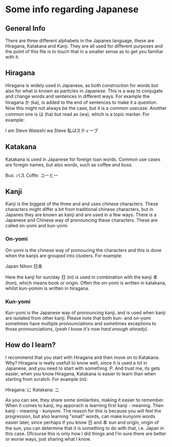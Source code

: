 # Some info regarding Japanese

## General Info
There are three different alphabets in the Japanes language,
these are Hiragana, Katakana and Kanji. They are all used for
different purposes and the point of this file is to touch that
in a smaller sense as to get you familiar with it.

## Hiragana
Hiragana is widely used in Japanese, as both construction for words
but also for what is known as particles in Japanese. This is a way
to conjugate and change words and sentences in different ways. For
example the hiragana か (ka), is added to the end of sentences to
make it a question. Now this might not always be the case, but it is
a common usecase. Another common one is は (ha) but read as (wa),
which is a topic marker. For example:

I am Steve
Watashi wa Steve
私*は*スティーブ

## Katakana
Katakana is used in Japanese for foreign loan words. Common use
cases are foregin names, but also words, such as coffee and buss.

Bus: バス
Coffe: コーヒー

## Kanji
Kanji is the biggest of the three and and uses chinese characters.
These characters might differ a bit from traditional chinese characters,
but in Japanes they are known as kanji and are used in a few ways. There
is a Japanese and Chinese way of pronouncing these characters. These are
called on-yomi and kun-yomi.

### On-yomi
On-yomi is the chinese way of pronoucing the characters and this is done
when the kanjis are grouped into clusters. For example:

Japan
Nihon
日本

Here the kanji for sun/day 日 (ni) is used in combination with the kanji
本 (hon), which means book or origin. Often the on-yomi is written in
katakana, whilst kun-yomim is written in hiragana.

### Kun-yomi
Kun-yomi is the Japanese way of pronouncing kanji, and is used when kanji
are isolated from other kanji. Please note that both kun- and on-yomi
sometimes have multiple pronounciations and sometimes exceptions to
those pronounciations, (*yeah I know it's now hard enough already*).

## How do I learn?
I recommend that you start with Hiragana and then move on to Katakana.
Why? Hiragana is really usefull to know well, since it is used a lot in
Japanese, and you need to start with something :P. And trust me, its gets
easier, when you know Hiragana, Katakana is easier to learn than when starting
from scratch. For example (ni):

Hiragana: に
Katakana: ニ

As you can see, they share some similarities, making it easier to remember.
When it comes to kanji, my apporach is learning first kanji - meaning.
Then kanji - meaning - kunyomi. The reason for this is because you will feel
the progression, but also learning "small" words, can make kunyomi words easier
later, since perhaps if you know 日 and 本 sun and origin, origin of the sun,
you can determine that it is something to do with that, i.e. Japan in this case.
Ofcourse this is only how I did things and I'm sure there are better or worse
ways, just sharing what I know.
